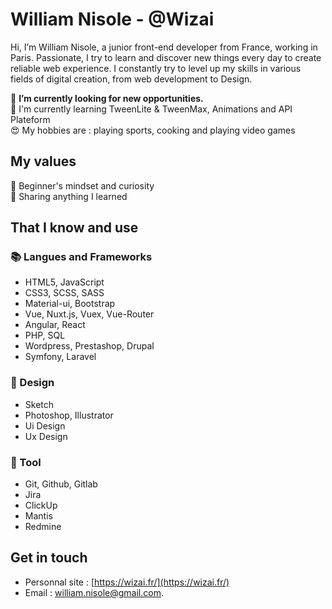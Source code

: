 # William Nisole - @Wizai

Hi, I’m William Nisole, a junior front-end developer from France, working in Paris. Passionate, I try to learn and discover new things every day to create reliable web experience. I constantly try to level up my skills in various fields of digital creation, from web development to Design.

🔭 **I’m currently looking for new opportunities.** <br>
🌱 I'm currently learning TweenLite & TweenMax, Animations and API Plateform <br>
😍 My hobbies are : playing sports, cooking and playing video games <br>

## My values
🍏 Beginner's mindset and curiosity<br>
🙌 Sharing anything I learned<br>

## That I know and use
###  📚 Langues and Frameworks
- HTML5, JavaScript
- CSS3, SCSS, SASS
- Material-ui, Bootstrap
- Vue, Nuxt.js, Vuex, Vue-Router
- Angular, React
- PHP, SQL
- Wordpress, Prestashop, Drupal
- Symfony, Laravel

### 🎨 Design
- Sketch
- Photoshop, Illustrator
- Ui Design
- Ux Design

### 🔧 Tool
- Git, Github, Gitlab
- Jira
- ClickUp
- Mantis
- Redmine

## Get in touch
* Personnal site : [https://wizai.fr/](https://wizai.fr/)
* Email : [william.nisole@gmail.com](mailto:william/nisole@gmail.com).
